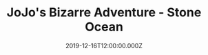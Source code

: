 ---
title: "JoJo's Bizarre Adventure - Stone Ocean"
image: /uploads/jojo-part6.webp
date: 2019-12-16T12:00:00.000Z
tags:
  - manga
  - comic
---